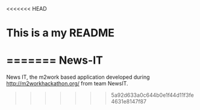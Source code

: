 <<<<<<< HEAD
# This is a my README 
=======
News-IT
=======

News IT, the m2work based application developed during http://m2workhackathon.org/ from team NewsIT.
>>>>>>> 5a92d633a0c644b0e1f44d11f3fe4631e8147f87
